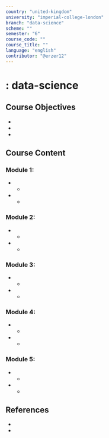 ```yaml
---
country: "united-kingdom"
university: "imperial-college-london"
branch: "data-science"
scheme: ""
semester: "6"
course_code: ""
course_title: ""
language: "english"
contributor: "@erzer12"
---
```

# : data-science

## Course Objectives
* 
* 
* 

## Course Content
### Module 1: 
* 
  - 
* 
  - 

### Module 2: 
* 
  - 
* 
  - 

### Module 3: 
* 
  - 
* 
  - 

### Module 4: 
* 
  - 
* 
  - 

### Module 5: 
* 
  - 
* 
  - 

## References
* 
* 
